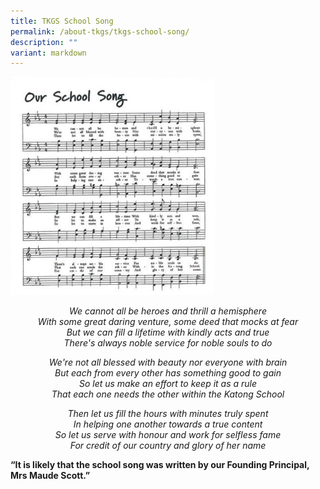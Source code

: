 ```yaml
---
title: TKGS School Song
permalink: /about-tkgs/tkgs-school-song/
description: ""
variant: markdown
---
```

<img style="width: 65%;" src="/images/About_tkgs/School_song/Score_Only.jpg">
<p style="text-align: center;"><em>We cannot all be heroes and thrill a hemisphere<br></em><em>With some great daring venture, some deed that mocks at fear<br></em><em>But we can fill a lifetime with kindly acts and true<br></em><em>There's always noble service for noble souls to do</em></p>
<p style="text-align: center;"><em>We're not all blessed with beauty nor everyone with brain<br></em><em>But each from every other has something good to gain<br></em><em>So let us make an effort to keep it as a rule<br></em><em>That each one needs the other within the Katong School</em></p>
<p style="text-align: center;"><em>Then let us fill the hours with minutes truly spent<br></em><em>In helping one another towards a true content<br></em><em>So let us serve with honour and work for selfless fame<br></em><em>For credit of our country and glory of her name</em></p>
<p><b>“It is likely that the school song was written by our Founding Principal, Mrs Maude Scott.”</b></p>